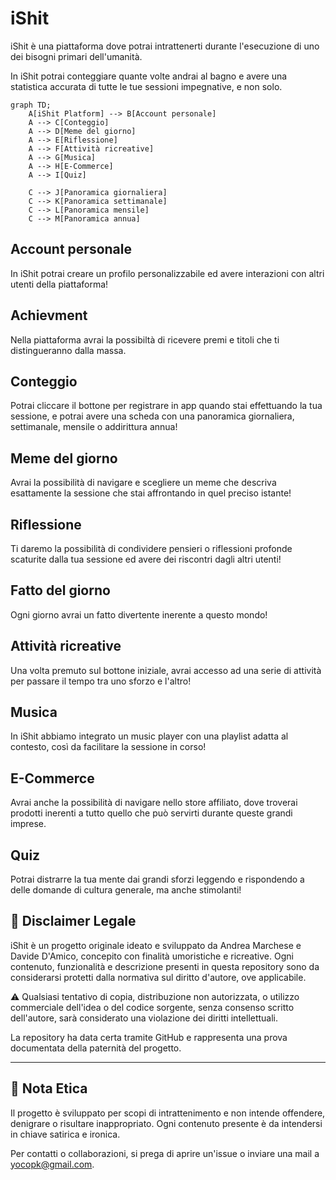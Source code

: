 <!-- @format -->

# iShit

iShit è una piattaforma dove potrai intrattenerti durante l'esecuzione di uno dei bisogni primari dell'umanità.

In iShit potrai conteggiare quante volte andrai al bagno e avere una statistica accurata di tutte le tue sessioni impegnative, e non solo.

```mermaid
graph TD;
    A[iShit Platform] --> B[Account personale]
    A --> C[Conteggio]
    A --> D[Meme del giorno]
    A --> E[Riflessione]
    A --> F[Attività ricreative]
    A --> G[Musica]
    A --> H[E-Commerce]
    A --> I[Quiz]

    C --> J[Panoramica giornaliera]
    C --> K[Panoramica settimanale]
    C --> L[Panoramica mensile]
    C --> M[Panoramica annua]
```

## Account personale

In iShit potrai creare un profilo personalizzabile ed avere interazioni con altri utenti della piattaforma!

## Achievment

Nella piattaforma avrai la possibiltà di ricevere premi e titoli che ti distingueranno dalla massa.

## Conteggio

Potrai cliccare il bottone per registrare in app quando stai effettuando la tua sessione, e potrai avere una scheda con una panoramica giornaliera, settimanale, mensile o addirittura annua!

## Meme del giorno

Avrai la possibilità di navigare e scegliere un meme che descriva esattamente la sessione che stai affrontando in quel preciso istante!

## Riflessione

Ti daremo la possibilità di condividere pensieri o riflessioni profonde scaturite dalla tua sessione ed avere dei riscontri dagli altri utenti!

## Fatto del giorno

Ogni giorno avrai un fatto divertente inerente a questo mondo!

## Attività ricreative

Una volta premuto sul bottone iniziale, avrai accesso ad una serie di attività per passare il tempo tra uno sforzo e l'altro!

## Musica

In iShit abbiamo integrato un music player con una playlist adatta al contesto, così da facilitare la sessione in corso!

## E-Commerce

Avrai anche la possibilità di navigare nello store affiliato, dove troverai prodotti inerenti a tutto quello che può servirti durante queste grandi imprese.

## Quiz

Potrai distrarre la tua mente dai grandi sforzi leggendo e rispondendo a delle domande di cultura generale, ma anche stimolanti!

## 📜 Disclaimer Legale

iShit è un progetto originale ideato e sviluppato da Andrea Marchese e Davide D'Amico, concepito con finalità umoristiche e ricreative. Ogni contenuto, funzionalità e descrizione presenti in questa repository sono da considerarsi protetti dalla normativa sul diritto d'autore, ove applicabile.

⚠️ Qualsiasi tentativo di copia, distribuzione non autorizzata, o utilizzo commerciale dell'idea o del codice sorgente, senza consenso scritto dell'autore, sarà considerato una violazione dei diritti intellettuali.

La repository ha data certa tramite GitHub e rappresenta una prova documentata della paternità del progetto.

---

## 📌 Nota Etica

Il progetto è sviluppato per scopi di intrattenimento e non intende offendere, denigrare o risultare inappropriato. Ogni contenuto presente è da intendersi in chiave satirica e ironica.

Per contatti o collaborazioni, si prega di aprire un'issue o inviare una mail a yocopk@gmail.com.


